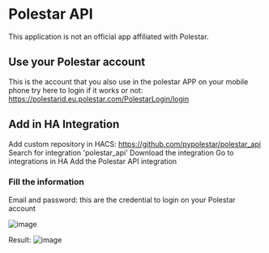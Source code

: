 # Polestar API

This application is not an official app affiliated with Polestar.

## Use your Polestar account

This is the account that you also use in the polestar APP on your mobile phone try here to login if it works or not: https://polestarid.eu.polestar.com/PolestarLogin/login


## Add in HA Integration

Add custom repository in HACS: https://github.com/pypolestar/polestar_api
Search for integration 'polestar_api'
Download the integration
Go to integrations in HA
Add the Polestar API integration

### Fill the information

Email and password: this are the credential to login on your Polestar account


![image](https://github.com/pypolestar/polestar_api/assets/1487966/30645415-ce93-4c73-ad60-6cbff78e691a)

Result:
![image](https://github.com/pypolestar/polestar_api/assets/1487966/fe8d08d8-9d0d-424c-a7a8-ce702679a567)
